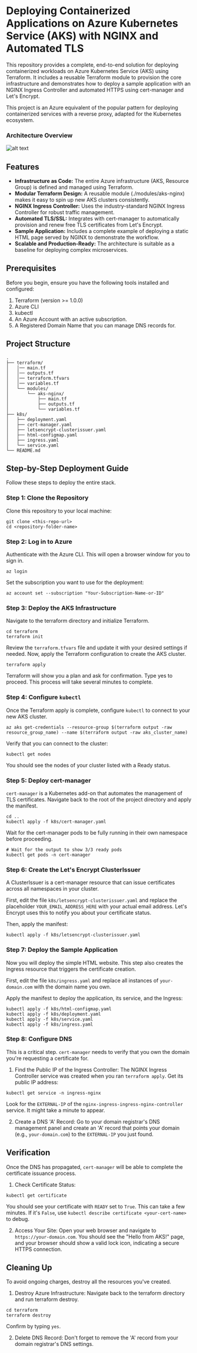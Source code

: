 # Deploying Containerized Applications on Azure Kubernetes Service (AKS) with NGINX and Automated TLS

This repository provides a complete, end-to-end solution for deploying containerized workloads on Azure Kubernetes Service (AKS) using Terraform. It includes a reusable Terraform module to provision the core infrastructure and demonstrates how to deploy a sample application with an NGINX Ingress Controller and automated HTTPS using cert-manager and Let's Encrypt.

This project is an Azure equivalent of the popular pattern for deploying containerized services with a reverse proxy, adapted for the Kubernetes ecosystem.

### Architecture Overview
![alt text](aks-with-nginx-proxy.drawio.png "aks-with-nginx-proxy")

## Features
- **Infrastructure as Code:** The entire Azure infrastructure (AKS, Resource Group) is defined and managed using Terraform.
- **Modular Terraform Design:** A reusable module (./modules/aks-nginx) makes it easy to spin up new AKS clusters consistently.
- **NGINX Ingress Controller:** Uses the industry-standard NGINX Ingress Controller for robust traffic management.
- **Automated TLS/SSL:** Integrates with cert-manager to automatically provision and renew free TLS certificates from Let's Encrypt.
- **Sample Application:** Includes a complete example of deploying a static HTML page served by NGINX to demonstrate the workflow.
- **Scalable and Production-Ready:** The architecture is suitable as a baseline for deploying complex microservices.

## Prerequisites
Before you begin, ensure you have the following tools installed and configured:

1. Terraform (version >= 1.0.0)
2. Azure CLI
3. kubectl
4. An Azure Account with an active subscription.
5. A Registered Domain Name that you can manage DNS records for.

## Project Structure
```
.
├── terraform/
│   │── main.tf
│   │── outputs.tf
│   │── terraform.tfvars
│   │── variables.tf
│   └── modules/
│       └── aks-nginx/
│           ├── main.tf
│           ├── outputs.tf
│           └── variables.tf
├── k8s/
│   ├── deployment.yaml
│   ├── cert-manager.yaml
│   ├── letsencrypt-clusterissuer.yaml
│   ├── html-configmap.yaml
│   ├── ingress.yaml
│   └── service.yaml
└── README.md
```

## Step-by-Step Deployment Guide
Follow these steps to deploy the entire stack.

### Step 1: Clone the Repository
Clone this repository to your local machine:
```
git clone <this-repo-url>
cd <repository-folder-name>
```

### Step 2: Log in to Azure
Authenticate with the Azure CLI. This will open a browser window for you to sign in.
```
az login
```

Set the subscription you want to use for the deployment:
```
az account set --subscription "Your-Subscription-Name-or-ID"
```

### Step 3: Deploy the AKS Infrastructure
Navigate to the terraform directory and initialize Terraform.
```
cd terraform
terraform init
```

Review the `terraform.tfvars` file and update it with your desired settings if needed. Now, apply the Terraform configuration to create the AKS cluster.
```
terraform apply
```
Terraform will show you a plan and ask for confirmation. Type yes to proceed. This process will take several minutes to complete.

### Step 4: Configure `kubectl`
Once the Terraform apply is complete, configure `kubectl` to connect to your new AKS cluster.
```
az aks get-credentials --resource-group $(terraform output -raw resource_group_name) --name $(terraform output -raw aks_cluster_name)
```

Verify that you can connect to the cluster:
```
kubectl get nodes
```
You should see the nodes of your cluster listed with a Ready status.

### Step 5: Deploy cert-manager
`cert-manager` is a Kubernetes add-on that automates the management of TLS certificates. Navigate back to the root of the project directory and apply the manifest.
```
cd ..
kubectl apply -f k8s/cert-manager.yaml
```

Wait for the cert-manager pods to be fully running in their own namespace before proceeding.
```
# Wait for the output to show 3/3 ready pods
kubectl get pods -n cert-manager
```

### Step 6: Create the Let's Encrypt ClusterIssuer
A ClusterIssuer is a cert-manager resource that can issue certificates across all namespaces in your cluster.

First, edit the file `k8s/letsencrypt-clusterissuer.yaml` and replace the placeholder `YOUR_EMAIL_ADDRESS_HERE` with your actual email address. Let's Encrypt uses this to notify you about your certificate status.

Then, apply the manifest:
```
kubectl apply -f k8s/letsencrypt-clusterissuer.yaml
```

### Step 7: Deploy the Sample Application
Now you will deploy the simple HTML website. This step also creates the Ingress resource that triggers the certificate creation.

First, edit the file `k8s/ingress.yaml` and replace all instances of `your-domain.com` with the domain name you own.

Apply the manifest to deploy the application, its service, and the Ingress:
```
kubectl apply -f k8s/html-configmap.yaml
kubectl apply -f k8s/deployment.yaml
kubectl apply -f k8s/service.yaml
kubectl apply -f k8s/ingress.yaml
```

### Step 8: Configure DNS
This is a critical step. `cert-manager` needs to verify that you own the domain you're requesting a certificate for.

1. Find the Public IP of the Ingress Controller: The NGINX Ingress Controller service was created when you ran `terraform apply`. Get its public IP address:
```
kubectl get service -n ingress-nginx
```
    
Look for the `EXTERNAL-IP` of the `nginx-ingress-ingress-nginx-controller` service. It might take a minute to appear.

2. Create a DNS 'A' Record: Go to your domain registrar's DNS management panel and create an 'A' record that points your domain (e.g., `your-domain.com`) to the `EXTERNAL-IP` you just found.

## Verification
Once the DNS has propagated, `cert-manager` will be able to complete the certificate issuance process.

1. Check Certificate Status:
```
kubectl get certificate
```

You should see your certificate with `READY` set to `True`. This can take a few minutes. If it's `False`, use `kubectl describe certificate <your-cert-name>` to debug.

2. Access Your Site:
Open your web browser and navigate to `https://your-domain.com`. You should see the "Hello from AKS!" page, and your browser should show a valid lock icon, indicating a secure HTTPS connection.

## Cleaning Up
To avoid ongoing charges, destroy all the resources you've created.

1. Destroy Azure Infrastructure:
Navigate back to the terraform directory and run terraform destroy.

```
cd terraform
terraform destroy
```
Confirm by typing `yes`.

2. Delete DNS Record:
Don't forget to remove the 'A' record from your domain registrar's DNS settings.


